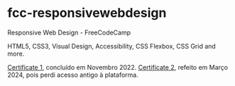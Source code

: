 # fcc-responsivewebdesign
Responsive Web Design - FreeCodeCamp

HTML5, CSS3, Visual Design, Accessibility, CSS Flexbox, CSS Grid and more.

[Certificate 1](responsivewebdesign-fcc.png), concluído em Novembro 2022.
[Certificate 2](https://www.freecodecamp.org/certification/douglasbarcellos/responsive-web-design), refeito em Março 2024, pois perdi acesso antigo à plataforma.
